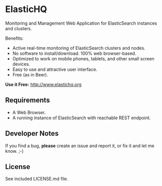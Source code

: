 ElasticHQ
=========

Monitoring and Management Web Application for ElasticSearch instances and clusters.

Benefits:
* Active real-time monitoring of ElasticSearch clusters and nodes.
* No software to install/download. 100% web browser-based.
* Optimized to work on mobile phones, tablets, and other small screen devices.
* Easy to use and attractive user interface.
* Free (as in Beer).

**Use it Free:** http://www.elastichq.org

Requirements
------------
* A Web Browser.
* A running instance of ElasticSearch with reachable REST endpoint.

Developer Notes
------------
If you find a bug, **please** create an issue and report it, or fix it and let me know. ;-)
 
License
------------
See included LICENSE.md file.
